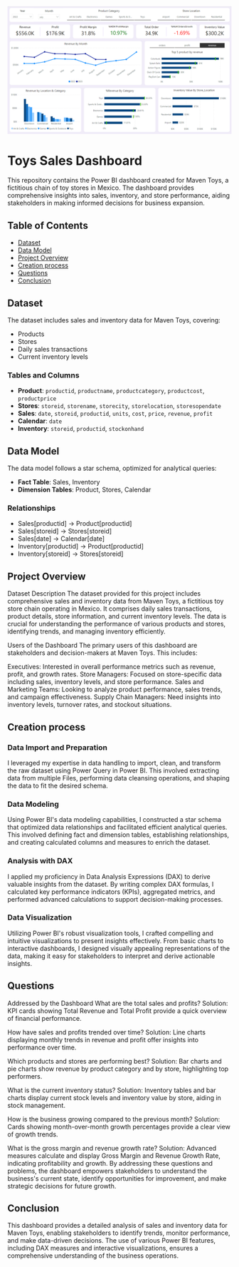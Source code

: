 ![Dashboard Over View](https://github.com/waleed-analyst/Maven-Toys-Sales-Dashboard/blob/main/Dashboard%20Over%20View.png)


# Toys Sales Dashboard

This repository contains the Power BI dashboard created for Maven Toys, a fictitious chain of toy stores in Mexico. The dashboard provides comprehensive insights into sales, inventory, and store performance, aiding stakeholders in making informed decisions for business expansion.

## Table of Contents

- [Dataset](#Dataset)
- [Data Model](#data-model)
- [Project Overview](#Project-Overview)
- [Creation process](#Creation-process)
- [Questions](#Questions)
- [Conclusion](#Conclusion)

## Dataset

The dataset includes sales and inventory data for Maven Toys, covering:
- Products
- Stores
- Daily sales transactions
- Current inventory levels

### Tables and Columns

- **Product**: `productid`, `productname`, `productcategory`, `productcost`, `productprice`
- **Stores**: `storeid`, `storename`, `storecity`, `storelocation`, `storesopendate`
- **Sales**: `date`, `storeid`, `productid`, `units`, `cost`, `price`, `revenue`, `profit`
- **Calendar**: `date`
- **Inventory**: `storeid`, `productid`, `stockonhand`

## Data Model

The data model follows a star schema, optimized for analytical queries:

- **Fact Table**: Sales, Inventory
- **Dimension Tables**: Product, Stores, Calendar

### Relationships

- Sales[productid] → Product[productid]
- Sales[storeid] → Stores[storeid]
- Sales[date] → Calendar[date]
- Inventory[productid] → Product[productid]
- Inventory[storeid] → Stores[storeid]


## Project Overview

Dataset Description
The dataset provided for this project includes comprehensive sales and inventory data from Maven Toys, a fictitious toy store chain operating in Mexico. It comprises daily sales transactions, product details, store information, and current inventory levels. The data is crucial for understanding the performance of various products and stores, identifying trends, and managing inventory efficiently.

Users of the Dashboard
The primary users of this dashboard are stakeholders and decision-makers at Maven Toys. This includes:

Executives: Interested in overall performance metrics such as revenue, profit, and growth rates.
Store Managers: Focused on store-specific data including sales, inventory levels, and store performance.
Sales and Marketing Teams: Looking to analyze product performance, sales trends, and campaign effectiveness.
Supply Chain Managers: Need insights into inventory levels, turnover rates, and stockout situations.

## Creation process

### Data Import and Preparation
I leveraged my expertise in data handling to import, clean, and transform the raw dataset using Power Query in Power BI. This involved extracting data from multiple Files, performing data cleansing operations, and shaping the data to fit the desired schema.

### Data Modeling
Using Power BI's data modeling capabilities, I constructed a star schema that optimized data relationships and facilitated efficient analytical queries. This involved defining fact and dimension tables, establishing relationships, and creating calculated columns and measures to enrich the dataset.

### Analysis with DAX
I applied my proficiency in Data Analysis Expressions (DAX) to derive valuable insights from the dataset. By writing complex DAX formulas, I calculated key performance indicators (KPIs), aggregated metrics, and performed advanced calculations to support decision-making processes.

### Data Visualization
Utilizing Power BI's robust visualization tools, I crafted compelling and intuitive visualizations to present insights effectively. From basic charts to interactive dashboards, I designed visually appealing representations of the data, making it easy for stakeholders to interpret and derive actionable insights.



## Questions
Addressed by the Dashboard
What are the total sales and profits?
Solution: KPI cards showing Total Revenue and Total Profit provide a quick overview of financial performance.

How have sales and profits trended over time?
Solution: Line charts displaying monthly trends in revenue and profit offer insights into performance over time.

Which products and stores are performing best?
Solution: Bar charts and pie charts show revenue by product category and by store, highlighting top performers.

What is the current inventory status?
Solution: Inventory tables and bar charts display current stock levels and inventory value by store, aiding in stock management.

How is the business growing compared to the previous month?
Solution: Cards showing month-over-month growth percentages provide a clear view of growth trends.

What is the gross margin and revenue growth rate?
Solution: Advanced measures calculate and display Gross Margin and Revenue Growth Rate, indicating profitability and growth.
By addressing these questions and problems, the dashboard empowers stakeholders to understand the business's current state, identify opportunities for improvement, and make strategic decisions for future growth.

## Conclusion
This dashboard provides a detailed analysis of sales and inventory data for Maven Toys, enabling stakeholders to identify trends, monitor performance, and make data-driven decisions. The use of various Power BI features, including DAX measures and interactive visualizations, ensures a comprehensive understanding of the business operations.
